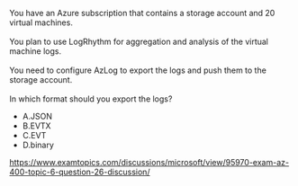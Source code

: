 You have an Azure subscription that contains a storage account and 20 virtual machines.<br/><br/>You plan to use LogRhythm for aggregation and analysis of the virtual machine logs.<br/><br/>You need to configure AzLog to export the logs and push them to the storage account.<br/><br/>In which format should you export the logs?<ul><li class="multi-choice-item correct-hidden"><span class="multi-choice-letter" data-choice-letter="A">A.</span>JSON</li><li class="multi-choice-item"><span class="multi-choice-letter" data-choice-letter="B">B.</span>EVTX</li><li class="multi-choice-item"><span class="multi-choice-letter" data-choice-letter="C">C.</span>EVT</li><li class="multi-choice-item"><span class="multi-choice-letter" data-choice-letter="D">D.</span>binary</li></ul><p><a href="https://www.examtopics.com/discussions/microsoft/view/95970-exam-az-400-topic-6-question-26-discussion/">https://www.examtopics.com/discussions/microsoft/view/95970-exam-az-400-topic-6-question-26-discussion/</a></p><script src="https://giscus.app/client.js"                    data-repo="azsamples/az204"                    data-repo-id="R_kgDOMRXzDQ"                    data-category="General"                    data-category-id="DIC_kwDOMRXzDc4Cgi27"                    data-mapping="pathname"                    data-strict="0"                    data-reactions-enabled="0"                    data-emit-metadata="0"                    data-input-position="bottom"                    data-theme="preferred_color_scheme"                    data-lang="en"                    crossorigin="anonymous"                    async>                    </script>